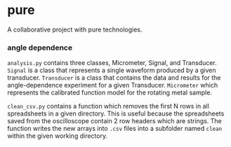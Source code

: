 # pure
A collaborative project with pure technologies.

### angle dependence
`analysis.py` contains three classes, Micrometer, Signal, and Transducer. `Signal` is a class that represents a single waveform produced by a given transducer. `Transducer` is a class that contains the data and results for the angle-dependence experiment for a given Transducer. `Micrometer` which represents the calibrated function model for the rotating metal sample.

`clean_csv.py` contains a function which removes the first N rows in all spreadsheets in a given directory. This is useful because the spreadsheets saved from the oscilloscope contain 2 row headers which are strings. The function writes the new arrays into `.csv` files into a subfolder named `clean` within the given working directory.
